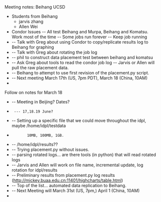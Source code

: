 Meeting notes:  Beihang UCSD
* Students from Beihang
   * jarvis zhang
   * Allen Wei
*  Condor Issues
   -- All test Beihang and Murpa, Beihang and Komatsu.  Work most of the time
   -- Some jobs run forever
   -- Keep job  running
* -- Talk with Greg about using Condor to copy/replicate results log to Beihang for graphing
* -- Talk with Greg about rotating the job log
* -- phil to construct data placement test between beihang and komatsu
* -- Ask Greg about tools to read the condor job log -- Jarvis or Allen will pull the raw placement data.
* -- Beihang to attempt to use first revision of the placement.py script.
* -- Next meeting March 17th (US, 7pm PDT), March 18 (China, 10AM)
* 
Follow on notes for March 18
* -- Meeting in Beijing? Dates?
*      --- 17,18.19 June? 
* -- Setting up a specific file that we could move throughout the idpl, maybe /home/idpl/testdata
*            10MB, 100MB, 1GB.
* -- /home/idpl/results??
* -- Trying placement.py without issues. 
* -- parsing rotated logs... are there tools (in python) that will read rotated logs
*  -- Jarvis and Allen will work on file name, incremental update, log rotation for idpl/results
* -- Preliminary results from placement.py log results (http://mickey.buaa.edu.cn:11401/highcharts/table.html)
* -- Top of the list... automated data replication to Beihang.
* -- Next Meeting will March 31st (US, 7pm,) April 1 (China, 10AM)
* 
